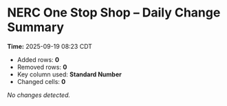 # NERC One Stop Shop – Daily Change Summary
**Time:** 2025-09-19 08:23 CDT

- Added rows: **0**
- Removed rows: **0**
- Key column used: **Standard Number**
- Changed cells: **0**

_No changes detected._
